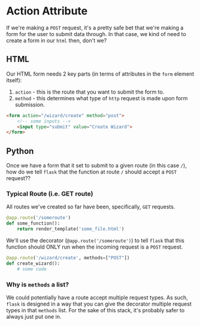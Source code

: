 # Action Attribute

If we're making a `POST` request, it's a pretty safe bet that we're making a form for the user to 
submit data through. In that case, we kind of need to create a form in our `html` then, don't we?

## HTML
Our HTML form needs 2 key parts (in terms of attributes in the `form` element itself):
1. `action` - this is the route that you want to submit the form to.
2. `method` - this determines what type of `http` request is made upon form submission.

```html
<form action="/wizard/create" method="post">
    <!-- some inputs -->
    <input type="submit" value="Create Wizard">
</form>
```

## Python
Once we have a form that it set to submit to a given route (in this case `/`), how do we tell `flask` that the function at route `/` should accept a `POST` request??

### Typical Route (i.e. GET route)
All routes we've created so far have been, specifically, `GET` requests.
```py
@app.route('/someroute')
def some_function():
    return render_template('some_file.html')
```

We'll use the decorator (`@app.route('/someroute')`) to tell `flask` that this function should ONLY run when the incoming request is a `POST` request.

```py
@app.route('/wizard/create', methods=["POST"]) 
def create_wizard():
    # some code
```

### Why is `methods` a list?
We could potentially have a route accept multiple request types. As such, `flask` is designed in a way that you can give the decorator multiple request types in that `methods` list. For the sake of this stack, it's probably safer to always just put one in.
